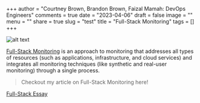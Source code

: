 +++
author = "Courtney Brown, Brandon Brown, Faizal Mamah: DevOps Engineers"
comments = true
date = "2023-04-06"
draft = false
image = ""
menu = ""
share = true
slug = "test"
title = "Full-Stack Monitoring"
tags = []
+++

![alt text](https://dt-cdn.net/images/infrastructure-mode-766-888c1d7ad6.png)

[Full-Stack Monitoring](https://www.adservio.fr/post/full-stack-monitoring-best-features-and-tools) is an approach to monitoring that addresses all types of resources (such as applications, infrastructure, and cloud services) and integrates all monitoring techniques (like synthetic and real-user monitoring) through a single process.

> Checkout my article on Full-Stack Monitoring here! 

[Full-Stack Essay](https://docs.google.com/document/d/1vCvUJyaZ-egnR23-0nwLS2-puxGLp4I1ZIEHuJCNNdY/edit?usp=sharing)
